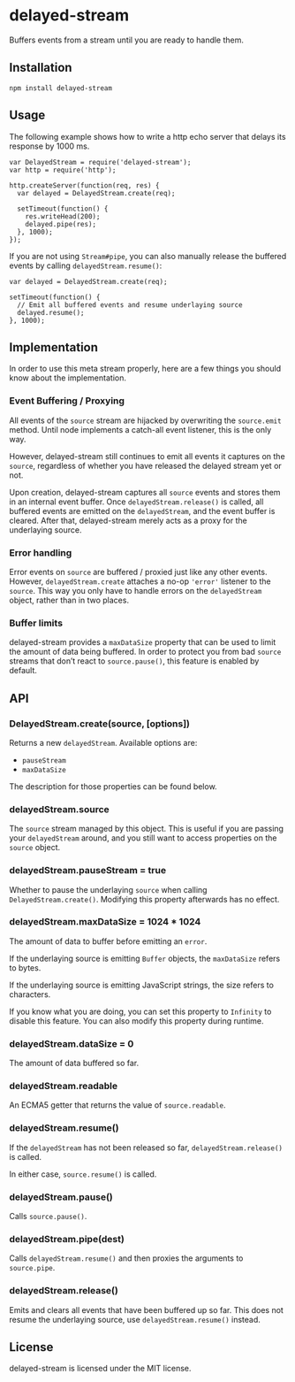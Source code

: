 delayed-stream
==============

Buffers events from a stream until you are ready to handle them.

Installation
------------

    npm install delayed-stream

Usage
-----

The following example shows how to write a http echo server that delays its response by 1000 ms.

    var DelayedStream = require('delayed-stream');
    var http = require('http');

    http.createServer(function(req, res) {
      var delayed = DelayedStream.create(req);

      setTimeout(function() {
        res.writeHead(200);
        delayed.pipe(res);
      }, 1000);
    });

If you are not using `Stream#pipe`, you can also manually release the buffered events by calling `delayedStream.resume()`:

    var delayed = DelayedStream.create(req);

    setTimeout(function() {
      // Emit all buffered events and resume underlaying source
      delayed.resume();
    }, 1000);

Implementation
--------------

In order to use this meta stream properly, here are a few things you should know about the implementation.

### Event Buffering / Proxying

All events of the `source` stream are hijacked by overwriting the `source.emit` method. Until node implements a catch-all event listener, this is the only way.

However, delayed-stream still continues to emit all events it captures on the `source`, regardless of whether you have released the delayed stream yet or not.

Upon creation, delayed-stream captures all `source` events and stores them in an internal event buffer. Once `delayedStream.release()` is called, all buffered events are emitted on the `delayedStream`, and the event buffer is cleared. After that, delayed-stream merely acts as a proxy for the underlaying source.

### Error handling

Error events on `source` are buffered / proxied just like any other events. However, `delayedStream.create` attaches a no-op `'error'` listener to the `source`. This way you only have to handle errors on the `delayedStream` object, rather than in two places.

### Buffer limits

delayed-stream provides a `maxDataSize` property that can be used to limit the amount of data being buffered. In order to protect you from bad `source` streams that don’t react to `source.pause()`, this feature is enabled by default.

API
---

### DelayedStream.create(source, \[options\])

Returns a new `delayedStream`. Available options are:

-   `pauseStream`
-   `maxDataSize`

The description for those properties can be found below.

### delayedStream.source

The `source` stream managed by this object. This is useful if you are passing your `delayedStream` around, and you still want to access properties on the `source` object.

### delayedStream.pauseStream = true

Whether to pause the underlaying `source` when calling `DelayedStream.create()`. Modifying this property afterwards has no effect.

### delayedStream.maxDataSize = 1024 \* 1024

The amount of data to buffer before emitting an `error`.

If the underlaying source is emitting `Buffer` objects, the `maxDataSize` refers to bytes.

If the underlaying source is emitting JavaScript strings, the size refers to characters.

If you know what you are doing, you can set this property to `Infinity` to disable this feature. You can also modify this property during runtime.

### delayedStream.dataSize = 0

The amount of data buffered so far.

### delayedStream.readable

An ECMA5 getter that returns the value of `source.readable`.

### delayedStream.resume()

If the `delayedStream` has not been released so far, `delayedStream.release()` is called.

In either case, `source.resume()` is called.

### delayedStream.pause()

Calls `source.pause()`.

### delayedStream.pipe(dest)

Calls `delayedStream.resume()` and then proxies the arguments to `source.pipe`.

### delayedStream.release()

Emits and clears all events that have been buffered up so far. This does not resume the underlaying source, use `delayedStream.resume()` instead.

License
-------

delayed-stream is licensed under the MIT license.

